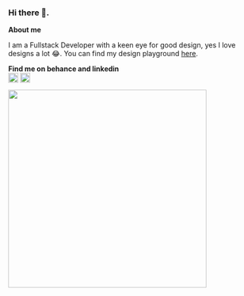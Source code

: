 ### Hi there 👋.

**About me**

I am a Fullstack Developer with a keen eye for good design, yes I love designs a lot 😂. You can find my design playground [here](https://www.behance.net/frankarinze). 

<b>Find me on behance and linkedin</b> <br>
<a href="https://www.behance.net/frankarinze" target="blank"><img align="center" src="https://cdn-icons-png.flaticon.com/128/174/174837.png" height="20" /></a>
<a href="https://www.linkedin.com/in/devfrankrnz" target="blank"><img align="center" src="https://cdn-icons-png.flaticon.com/512/174/174857.png" height="20" /></a>

<img src="https://github-readme-stats.vercel.app/api?username=frankarinze&show_icons=true&theme=ADD_THEME_HERE" width="400">


<!--
**frankarinze/frankarinze** is a ✨ _special_ ✨ repository because its `README.md` (this file) appears on your GitHub profile.

Here are some ideas to get you started:

- 🔭 I’m currently working on ...
- 🌱 I’m currently learning ...
- 👯 I’m looking to collaborate on ...
- 🤔 I’m looking for help with ...
- 💬 Ask me about ...
- 📫 How to reach me: ...
- 😄 Pronouns: ...
- ⚡ Fun fact: ...
-->

